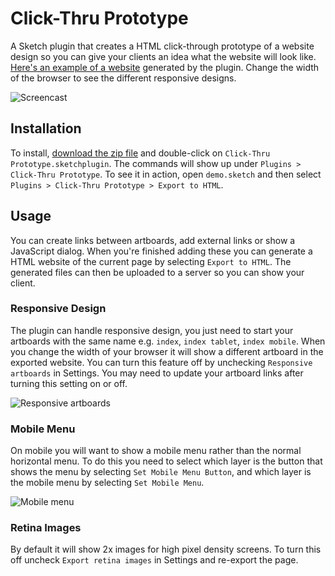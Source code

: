 # Click-Thru Prototype

A Sketch plugin that creates a HTML click-through prototype of a website design so you can give your clients an idea what the website will look like. [Here's an example of a website](https://markhorgan.github.io/click-thru-prototype) generated by the plugin. Change the width of the browser to see the different responsive designs.

<img src="https://cloud.githubusercontent.com/assets/1472553/23585953/db0ff3f0-0182-11e7-8125-40abdfa17ee9.gif" alt="Screencast">

## Installation

To install, [download the zip file](https://github.com/markhorgan/click-thru-prototype/archive/master.zip) and double-click on `Click-Thru Prototype.sketchplugin`. The commands will show up under `Plugins > Click-Thru Prototype`. To see it in action, open `demo.sketch` and then select `Plugins > Click-Thru Prototype > Export to HTML`.

## Usage

You can create links between artboards, add external links or show a JavaScript dialog. When you're finished adding these you can generate a HTML website of the current page by selecting `Export to HTML`. The generated files can then be uploaded to a server so you can show your client. 
 
### Responsive Design 
 
The plugin can handle responsive design, you just need to start your artboards with the same name e.g. `index`, `index tablet`, `index mobile`. When you change the width of your browser it will show a different artboard in the exported website. You can turn this feature off by unchecking `Responsive artboards` in Settings. You may need to update your artboard links after turning this setting on or off. 
 
<img src="https://cloud.githubusercontent.com/assets/1472553/23585670/f88e9c1c-017b-11e7-98c2-f8d70c6e58fa.png" alt="Responsive artboards">

### Mobile Menu

On mobile you will want to show a mobile menu rather than the normal horizontal menu. To do this you need to select which layer is the button that shows the menu by selecting `Set Mobile Menu Button`, and which layer is the mobile menu by selecting `Set Mobile Menu`.
 
<img src="https://cloud.githubusercontent.com/assets/1472553/23585671/fa923e74-017b-11e7-8f79-a242df8cd12e.png" alt="Mobile menu">

### Retina Images
 
By default it will show 2x images for high pixel density screens. To turn this off uncheck `Export retina images` in Settings and re-export the page.
